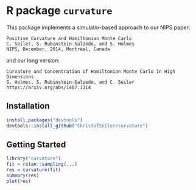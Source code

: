 # R package `curvature`

This package implements a simulatio-based approach to our NIPS paper:

```
Positive Curvature and Hamiltonian Monte Carlo 
C. Seiler, S. Rubinstein-Salzedo, and S. Holmes 
NIPS, December, 2014, Montreal, Canada
```

and our long version:

```
Curvature and Concentration of Hamiltonian Monte Carlo in High Dimensions 
S. Holmes, S. Rubinstein-Salzedo, and C. Seiler 
https://arxiv.org/abs/1407.1114
```

## Installation

``` r
install.packages("devtools")
devtools::install_github("ChristofSeiler/curvature")
```

## Getting Started

``` r
library("curvature")
fit = rstan::sampling(...)
res = curvature(fit)
summary(res)
plot(res)
```
